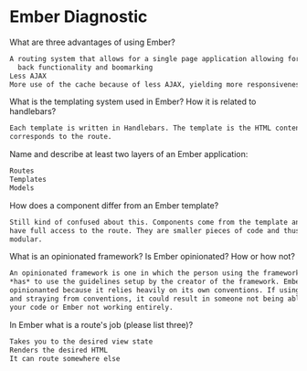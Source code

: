# Ember Diagnostic

What are three advantages of using Ember?

```md
A routing system that allows for a single page application allowing for
  back functionality and boomarking
Less AJAX
More use of the cache because of less AJAX, yielding more responsiveness
```

What is the templating system used in Ember? How it is related to
handlebars?

```md
Each template is written in Handlebars. The template is the HTML content that
corresponds to the route.
```

Name and describe at least two layers of an Ember application:

```md
Routes
Templates
Models
```

How does a component differ from an Ember template?

```md
Still kind of confused about this. Components come from the template and don't
have full access to the route. They are smaller pieces of code and thus, more
modular.
```

What is an opinionated framework? Is Ember opinionated? How or how not?

```md
An opinionated framework is one in which the person using the framework
*has* to use the guidelines setup by the creator of the framework. Ember is
opinionanted because it relies heavily on its own conventions. If using Ember
and straying from conventions, it could result in someone not being able to read
your code or Ember not working entirely.
```

In Ember what is a route's job (please list three)?

```md
Takes you to the desired view state
Renders the desired HTML
It can route somewhere else
```
